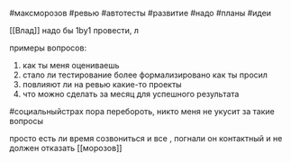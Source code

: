 #максморозов #ревью  #автотесты #развитие #надо #планы #идеи 

[[Влад]]
надо бы 1by1 провести, л

примеры вопросов:
1) как ты меня оцениваешь
2) стало ли тестирование более формализировано как ты просил
3) повлияют ли на ревью какие-то проекты
4) что можно сделать за месяц для успешного результата

#социальныйстрах пора перебороть, никто меня не укусит за такие вопросы

просто есть ли время созвониться и все , погнали
он контактный и не должен отказать
[[морозов]]